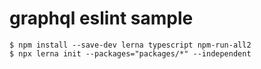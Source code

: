 # graphql eslint sample

```console
$ npm install --save-dev lerna typescript npm-run-all2
$ npx lerna init --packages="packages/*" --independent
```
